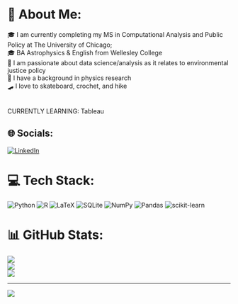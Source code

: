 # 💫 About Me:
🎓 I am currently completing my MS in Computational Analysis and Public Policy at The University of Chicago;<br>     🎓 BA Astrophysics & English from Wellesley College<br>🌱 I am passionate about data science/analysis as it relates to environmental justice policy<br>🔭 I have a background in physics research <br>🛹 I love to skateboard, crochet, and hike<br><br><br>CURRENTLY LEARNING: Tableau


## 🌐 Socials:
[![LinkedIn](https://img.shields.io/badge/LinkedIn-%230077B5.svg?logo=linkedin&logoColor=white)](https://linkedin.com/in/ehabich) 

# 💻 Tech Stack:
![Python](https://img.shields.io/badge/python-3670A0?style=for-the-badge&logo=python&logoColor=ffdd54) ![R](https://img.shields.io/badge/r-%23276DC3.svg?style=for-the-badge&logo=r&logoColor=white) ![LaTeX](https://img.shields.io/badge/latex-%23008080.svg?style=for-the-badge&logo=latex&logoColor=white) ![SQLite](https://img.shields.io/badge/sqlite-%2307405e.svg?style=for-the-badge&logo=sqlite&logoColor=white) ![NumPy](https://img.shields.io/badge/numpy-%23013243.svg?style=for-the-badge&logo=numpy&logoColor=white) ![Pandas](https://img.shields.io/badge/pandas-%23150458.svg?style=for-the-badge&logo=pandas&logoColor=white) ![scikit-learn](https://img.shields.io/badge/scikit--learn-%23F7931E.svg?style=for-the-badge&logo=scikit-learn&logoColor=white)
# 📊 GitHub Stats:
![](https://github-readme-stats.vercel.app/api?username=ehabich&theme=dark&hide_border=false&include_all_commits=true&count_private=true)<br/>
![](https://github-readme-streak-stats.herokuapp.com/?user=ehabich&theme=dark&hide_border=false)<br/>
![](https://github-readme-stats.vercel.app/api/top-langs/?username=ehabich&theme=dark&hide_border=false&include_all_commits=true&count_private=true&layout=compact)

---
[![](https://visitcount.itsvg.in/api?id=ehabich&icon=0&color=0)](https://visitcount.itsvg.in)

<!-- Proudly created with GPRM ( https://gprm.itsvg.in ) -->
